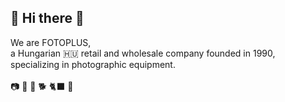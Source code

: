## 📸 Hi there 👋

We are FOTOPLUS, <br>
a Hungarian 🇭🇺 retail and wholesale company founded in 1990, <br>
specializing in photographic equipment. <br>
<br>
📷  🎥  🚚  🐕  🐈‍⬛  🚵
